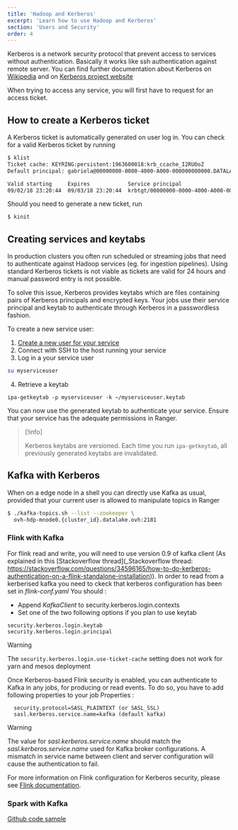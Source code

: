 ```yaml
---
title: 'Hadoop and Kerberos'
excerpt: 'Learn how to use Hadoop and Kerberos'
section: 'Users and Security'
order: 4
---
```


Kerberos is a network security protocol that prevent access to services
without authentication. Basically it works like ssh authentication
against remote server. You can find further documentation about Kerberos on [Wikipedia](https://en.wikipedia.org/wiki/Kerberos_(protocol)) and on [Kerberos project website](http://web.mit.edu/kerberos/)

When trying to access any service, you will first have to request for an
access ticket.

## How to create a Kerberos ticket

A Kerberos ticket is automatically generated on user log in.
You can check for a valid Kerberos ticket by running

````bash
$ klist
Ticket cache: KEYRING:persistent:1963600018:krb_ccache_I2RUOoZ
Default principal: gabriela@00000000-0000-4000-A000-000000000000.DATALAKE.OVH

Valid starting     Expires            Service principal
09/02/18 23:20:44  09/03/18 23:20:44  krbtgt/00000000-0000-4000-A000-000000000000.DATALAKE.OVH@00000000-0000-4000-A000-000000000000.DATALAKE.OVH
````

Should you need to generate a new ticket, run
```bash
$ kinit
```

## Creating services and keytabs

In production clusters you often run scheduled or streaming jobs that need to authenticate against Hadoop services (eg. for ingestion pipelines).
Using standard Kerberos tickets is not viable as tickets are valid for 24 hours and manual password entry is not possible.

To solve this issue, Kerberos provides keytabs which are files containing pairs of Kerberos principals and encrypted keys.
Your jobs use their service principal and keytab to authenticate through Kerberos in a passwordless fashion.

To create a new service user:

1. [Create a new user for your service](../manage-users/guide.en-gb.md)
2. Connect with SSH to the host running your service
3. Log in a your service user
```bash
su myserviceuser
```

4. Retrieve a keytab
```
ipa-getkeytab -p myserviceuser -k ~/myserviceuser.keytab
```

You can now use the generated keytab to authenticate your service. Ensure that your service has the adequate permissions
in Ranger.

> [!info]
>
> Kerberos keytabs are versioned. Each time you run `ipa-getkeytab`, all previously generated keytabs are invalidated.
>


## Kafka with Kerberos

When on a edge node in a shell you can directly use Kafka as usual, provided that your current user is allowed to manipulate topics in Ranger

```bash
$ ./kafka-topics.sh --list --zookeeper \
  ovh-hdp-mnode0.{cluster_id}.datalake.ovh:2181
```


### Flink with Kafka

For flink read and write, you will need to use version 0.9 of kafka client (As explained in this [Stackoverflow thread](_Stackoverflow thread: https://stackoverflow.com/questions/34596165/how-to-do-kerberos-authentication-on-a-flink-standalone-installation)).
In order to read from a kerberised kafka you need to ckeck that kerberos configuration has been set in *flink-conf.yaml*
You should :

- Append *KafkaClient* to security.kerberos.login.contexts
- Set one of the two following options if you plan to use keytab

```
security.kerberos.login.keytab
security.kerberos.login.principal
```


> [!warning]
>
> The ```security.kerberos.login.use-ticket-cache``` setting does not work for yarn and mesos deployment
>

Once Kerberos-based Flink security is enabled, you can authenticate to Kafka in any jobs, for producing or read events. To do so, you have to add following properties to your job Properties :

```
  security.protocol=SASL_PLAINTEXT (or SASL_SSL)
  sasl.kerberos.service.name=kafka (default kafka)
```

> [!warning]
>
> The value for *sasl.kerberos.service.name* should match the *sasl.kerberos.service.name* used for Kafka broker configurations. A mismatch in service name between client and server configuration will cause the authentication to fail.
>

For more information on Flink configuration for Kerberos security, please see [Flink documentation](https://ci.apache.org/projects/flink/flink-docs-release-1.4/dev/connectors/kafka.html#enabling-kerberos-authentication-for-versions-09-and-above-only).

### Spark with Kafka

[Github code sample](https://github.com/markgrover/spark-secure-kafka-app)
